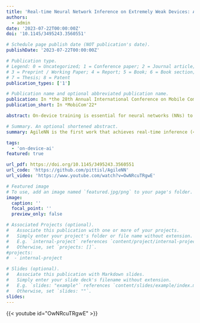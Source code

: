 ```yaml
---
title: 'Real-time Neural Network Inference on Extremely Weak Devices: Agile Offloading with Explainable AI'
authors:
  - admin
date: '2023-07-22T00:00:00Z'
doi: '10.1145/3495243.3560551'

# Schedule page publish date (NOT publication's date).
publishDate: '2023-07-22T00:00:00Z'

# Publication type.
# Legend: 0 = Uncategorized; 1 = Conference paper; 2 = Journal article;
# 3 = Preprint / Working Paper; 4 = Report; 5 = Book; 6 = Book section;
# 7 = Thesis; 8 = Patent
publication_types: ['1']

# Publication name and optional abbreviated publication name.
publication: In *the 28th Annual International Conference on Mobile Computing And Networking (MobiCom'22)*
publication_short: In *MobiCom'22*

abstract: On-device training is essential for neural networks (NNs) to continuously adapt to new online data, but can be time-consuming due to the device's limited computing power. To speed up on-device training, existing schemes select trainable NN portion offline or conduct unrecoverable selection at runtime, but the evolution of trainable NN portion is constrained and cannot adapt to the current need for training. Instead, runtime adaptation of on-device training should be fully elastic, i.e., every NN substructure can be freely removed from or added to the trainable NN portion at any time in training. In this paper, we present _ElasticTrainer_, a new technique that enforces such elasticity to achieve the required training speedup with the minimum NN accuracy loss. Experiment results show that ElasticTrainer achieves up to 3.5× more training speedup in wall-clock time and reduces energy consumption by 2×-3× more compared to the existing schemes, without noticeable accuracy loss.

# Summary. An optional shortened abstract.
summary: AgileNN is the first work that achieves real-time inference (<20ms) of mainstream neural network models (e.g., ImageNet) on extremely weak MCUs (e.g., STM32 series with <1MB of memory), without impairing the inference accuracy. The usage of eXplainable AI (XAI) techniques allows >6x improvement of feature compressibility during offloading and >8x reduction of the local device’s resource consumption.

tags:
  - 'on-device-ai'
featured: true

url_pdf: https://doi.org/10.1145/3495243.3560551
url_code: 'https://github.com/pittisl/AgileNN'
url_video: 'https://www.youtube.com/watch?v=OwNRcuTRgwE'

# Featured image
# To use, add an image named `featured.jpg/png` to your page's folder.
image:
  caption: ''
  focal_point: ''
  preview_only: false

# Associated Projects (optional).
#   Associate this publication with one or more of your projects.
#   Simply enter your project's folder or file name without extension.
#   E.g. `internal-project` references `content/project/internal-project/index.md`.
#   Otherwise, set `projects: []`.
#projects:
#  - internal-project

# Slides (optional).
#   Associate this publication with Markdown slides.
#   Simply enter your slide deck's filename without extension.
#   E.g. `slides: "example"` references `content/slides/example/index.md`.
#   Otherwise, set `slides: ""`.
slides:
---
```


{{< youtube id="OwNRcuTRgwE" >}}
